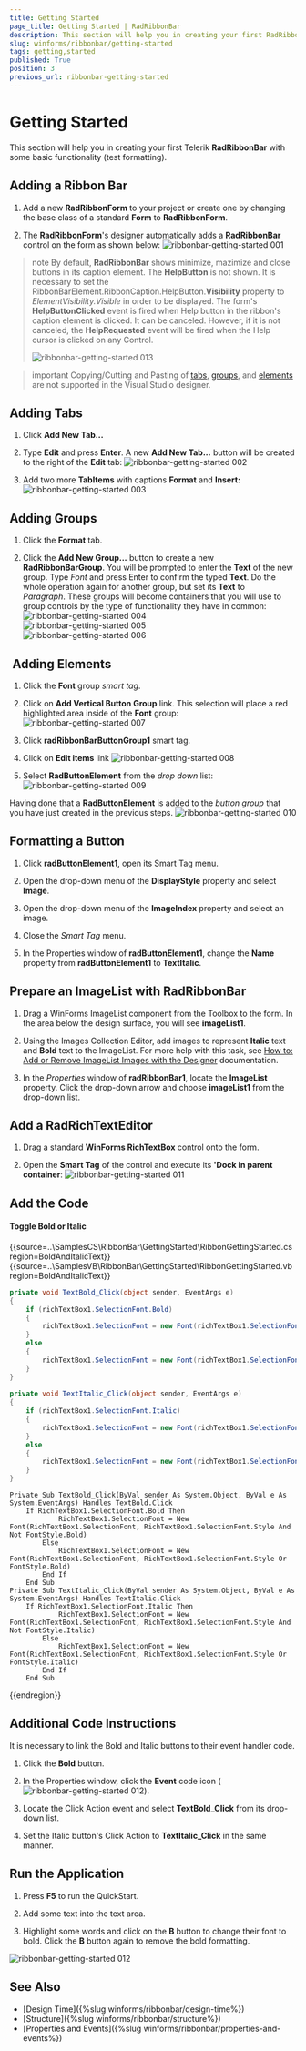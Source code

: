 ```yaml
---
title: Getting Started
page_title: Getting Started | RadRibbonBar
description: This section will help you in creating your first RadRibbonBar with some basic functionality.
slug: winforms/ribbonbar/getting-started
tags: getting,started
published: True
position: 3
previous_url: ribbonbar-getting-started
---
```


# Getting Started

This section will help you in creating your first Telerik __RadRibbonBar__ with some basic functionality (test formatting).

## Adding a Ribbon Bar

1. Add a new __RadRibbonForm__ to your project or create one by changing the base class of a standard __Form__ to __RadRibbonForm__.

1. The __RadRibbonForm__'s designer automatically adds a __RadRibbonBar__ control on the form as shown below:
![ribbonbar-getting-started 001](images/ribbonbar-getting-started001.png)

>note By default, __RadRibbonBar__ shows minimize, mazimize and close buttons in its caption element. The __HelpButton__ is not shown. It is necessary to set the RibbonBarElement.RibbonCaption.HelpButton.__Visibility__ property to *ElementVisibility.Visible* in order to be displayed. The form's __HelpButtonClicked__ event is fired when Help button in the ribbon's caption element is clicked. It can be canceled. However, if it is not canceled, the __HelpRequested__ event will be fired when the Help cursor is clicked on any Control. 
> 
> ![ribbonbar-getting-started 013](images/ribbonbar-getting-started013.png)

>important Copying/Cutting and Pasting of [tabs](#adding-tabs), [groups](#adding-groups), and [elements](#adding-elements) are not supported in the Visual Studio designer.

## Adding Tabs

1. Click __Add New Tab...__

1. Type __Edit__ and press __Enter__. A new __Add New Tab...__ button will be created to the right of the __Edit__ tab:
![ribbonbar-getting-started 002](images/ribbonbar-getting-started002.png)

1. Add two more __TabItems__ with captions __Format__ and __Insert:__
![ribbonbar-getting-started 003](images/ribbonbar-getting-started003.png)

## Adding Groups

1. Click the __Format__ tab.

1. Click the __Add New Group...__ button to create a new __RadRibbonBarGroup__. You will be prompted to enter the __Text__ of the new group. Type *Font* and press Enter to confirm the typed __Text__. Do the whole operation again for another group, but set its __Text__ to *Paragraph*. These groups will become containers that you will use to group controls by the type of functionality they have in common:<br>![ribbonbar-getting-started 004](images/ribbonbar-getting-started004.png)<br>![ribbonbar-getting-started 005](images/ribbonbar-getting-started005.png)<br>![ribbonbar-getting-started 006](images/ribbonbar-getting-started006.png)

##  Adding Elements

1. Click the __Font__ group *smart tag*.

1. Click on __Add Vertical Button Group__ link. This selection will place a red highlighted area inside of the __Font__ group:
![ribbonbar-getting-started 007](images/ribbonbar-getting-started007.png)

1. Click __radRibbonBarButtonGroup1__ smart tag.

1. Click on __Edit items__ link
![ribbonbar-getting-started 008](images/ribbonbar-getting-started008.png)

1. Select __RadButtonElement__ from the *drop down* list:
![ribbonbar-getting-started 009](images/ribbonbar-getting-started009.png)

Having done that a __RadButtonElement__ is added to the *button group* that you have just created in the previous steps.
![ribbonbar-getting-started 010](images/ribbonbar-getting-started010.png)  

## Formatting a Button

1. Click __radButtonElement1__, open its Smart Tag menu.

1. Open the drop-down menu of the __DisplayStyle__ property and select __Image__.

1. Open the drop-down menu of the __ImageIndex__ property and select an image.

1. Close the *Smart Tag* menu.

1. In the Properties window of __radButtonElement1__, change the __Name__ property from __radButtonElement1__ to __TextItalic__.

## Prepare an ImageList with RadRibbonBar

1. Drag a WinForms ImageList component from the Toolbox to the form.  In the area below the design surface, you will see __imageList1__.

1. Using the Images Collection Editor, add images to represent __Italic__ text and __Bold__ text to the ImageList. For more help with this task, see [How to: Add or Remove ImageList Images with the Designer](https://msdn.microsoft.com/en-us/library/ms233674) documentation.

1. In the *Properties* window of __radRibbonBar1__, locate the __ImageList__ property. Click the drop-down arrow and choose __imageList1__ from the drop-down list.

## Add a RadRichTextEditor

1. Drag a standard __WinForms RichTextBox__ control onto the form.

1. Open the __Smart Tag__ of the control and execute its __'Dock in parent container__:
![ribbonbar-getting-started 011](images/ribbonbar-getting-started011.png)

## Add the Code 

#### Toggle Bold or Italic

{{source=..\SamplesCS\RibbonBar\GettingStarted\RibbonGettingStarted.cs region=BoldAndItalicText}} 
{{source=..\SamplesVB\RibbonBar\GettingStarted\RibbonGettingStarted.vb region=BoldAndItalicText}} 

````C#
private void TextBold_Click(object sender, EventArgs e)
{
    if (richTextBox1.SelectionFont.Bold)     
    {
        richTextBox1.SelectionFont = new Font(richTextBox1.SelectionFont, richTextBox1.SelectionFont.Style & ~FontStyle.Bold); 
    }     
    else   
    {
        richTextBox1.SelectionFont = new Font(richTextBox1.SelectionFont, richTextBox1.SelectionFont.Style | FontStyle.Bold);   
    }
}
 
private void TextItalic_Click(object sender, EventArgs e)
{
    if (richTextBox1.SelectionFont.Italic)     
    {
        richTextBox1.SelectionFont = new Font(richTextBox1.SelectionFont, richTextBox1.SelectionFont.Style & ~FontStyle.Italic);     
    }     
    else       
    {
        richTextBox1.SelectionFont = new Font(richTextBox1.SelectionFont, richTextBox1.SelectionFont.Style | FontStyle.Italic);
    }
}

````
````VB.NET
Private Sub TextBold_Click(ByVal sender As System.Object, ByVal e As System.EventArgs) Handles TextBold.Click
    If RichTextBox1.SelectionFont.Bold Then
            RichTextBox1.SelectionFont = New Font(RichTextBox1.SelectionFont, RichTextBox1.SelectionFont.Style And Not FontStyle.Bold)
        Else
            RichTextBox1.SelectionFont = New Font(RichTextBox1.SelectionFont, RichTextBox1.SelectionFont.Style Or FontStyle.Bold)
        End If
    End Sub
Private Sub TextItalic_Click(ByVal sender As System.Object, ByVal e As System.EventArgs) Handles TextItalic.Click
    If RichTextBox1.SelectionFont.Italic Then
            RichTextBox1.SelectionFont = New Font(RichTextBox1.SelectionFont, RichTextBox1.SelectionFont.Style And Not FontStyle.Italic)
        Else
            RichTextBox1.SelectionFont = New Font(RichTextBox1.SelectionFont, RichTextBox1.SelectionFont.Style Or FontStyle.Italic)
        End If
    End Sub

````

{{endregion}}

## Additional Code Instructions

It is necessary to link the Bold and Italic buttons to their event handler code.

1. Click the __Bold__ button.

1. In the Properties window, click the __Event__ code icon (![ribbonbar-getting-started 012](images/ribbonbar-getting-started012.png)).

1. Locate the Click Action event and select __TextBold_Click__ from its drop-down list.

1. Set the Italic button's Click Action to __TextItalic_Click__ in the same manner.

## Run the Application

1. Press __F5__ to run the QuickStart.

1. Add some text into the text area.

1. Highlight some words and click on the __B__ button to change their font to bold. Click the __B__ button again to remove the bold formatting.

![ribbonbar-getting-started 012](images/ribbonbar-getting-started014.gif)

## See Also

* [Design Time]({%slug winforms/ribbonbar/design-time%})
* [Structure]({%slug winforms/ribbonbar/structure%})
* [Properties and Events]({%slug winforms/ribbonbar/properties-and-events%})